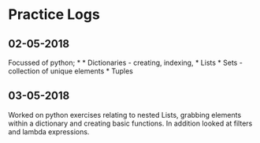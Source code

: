 # Practice Logs

02-05-2018
---
Focussed of python;
*
    * Dictionaries - creating, indexing,
    * Lists
    * Sets - collection of unique elements
    * Tuples

03-05-2018
---
Worked on python exercises relating to nested Lists,
grabbing elements within a dictionary and creating basic
functions. In addition looked at filters and lambda expressions.
